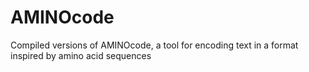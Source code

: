 # AMINOcode
Compiled versions of AMINOcode, a tool for encoding text in a format inspired by amino acid sequences
